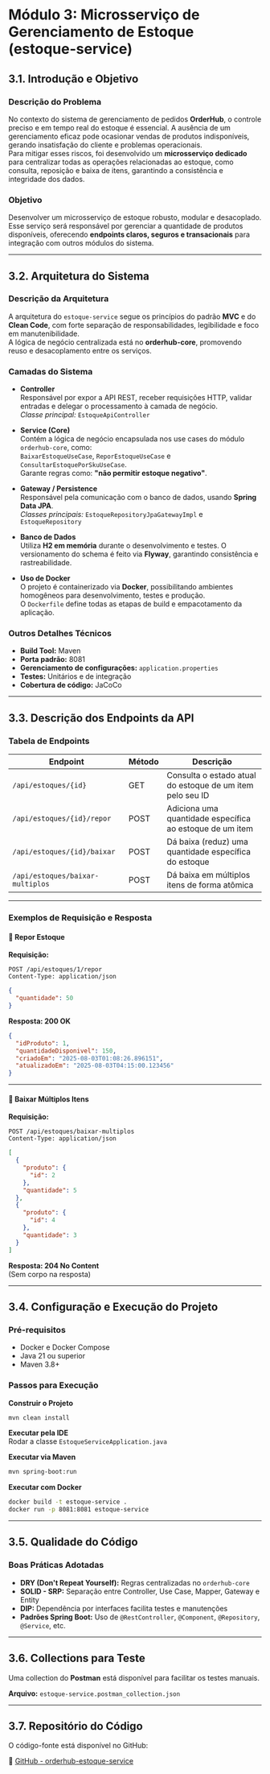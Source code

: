 
# Módulo 3: Microsserviço de Gerenciamento de Estoque (estoque-service)

## 3.1. Introdução e Objetivo

### Descrição do Problema

No contexto do sistema de gerenciamento de pedidos **OrderHub**, o controle preciso e em tempo real do estoque é essencial. A ausência de um gerenciamento eficaz pode ocasionar vendas de produtos indisponíveis, gerando insatisfação do cliente e problemas operacionais.  
Para mitigar esses riscos, foi desenvolvido um **microsserviço dedicado** para centralizar todas as operações relacionadas ao estoque, como consulta, reposição e baixa de itens, garantindo a consistência e integridade dos dados.

### Objetivo

Desenvolver um microsserviço de estoque robusto, modular e desacoplado. Esse serviço será responsável por gerenciar a quantidade de produtos disponíveis, oferecendo **endpoints claros, seguros e transacionais** para integração com outros módulos do sistema.

---

## 3.2. Arquitetura do Sistema

### Descrição da Arquitetura

A arquitetura do `estoque-service` segue os princípios do padrão **MVC** e do **Clean Code**, com forte separação de responsabilidades, legibilidade e foco em manutenibilidade.  
A lógica de negócio centralizada está no **orderhub-core**, promovendo reuso e desacoplamento entre os serviços.

### Camadas do Sistema

- **Controller**  
  Responsável por expor a API REST, receber requisições HTTP, validar entradas e delegar o processamento à camada de negócio.  
  *Classe principal:* `EstoqueApiController`

- **Service (Core)**  
  Contém a lógica de negócio encapsulada nos use cases do módulo `orderhub-core`, como:  
  `BaixarEstoqueUseCase`, `ReporEstoqueUseCase` e `ConsultarEstoquePorSkuUseCase`.  
  Garante regras como: **"não permitir estoque negativo"**.

- **Gateway / Persistence**  
  Responsável pela comunicação com o banco de dados, usando **Spring Data JPA**.  
  *Classes principais:* `EstoqueRepositoryJpaGatewayImpl` e `EstoqueRepository`

- **Banco de Dados**  
  Utiliza **H2 em memória** durante o desenvolvimento e testes. O versionamento do schema é feito via **Flyway**, garantindo consistência e rastreabilidade.

- **Uso de Docker**  
  O projeto é containerizado via **Docker**, possibilitando ambientes homogêneos para desenvolvimento, testes e produção.  
  O `Dockerfile` define todas as etapas de build e empacotamento da aplicação.

### Outros Detalhes Técnicos

- **Build Tool:** Maven  
- **Porta padrão:** 8081  
- **Gerenciamento de configurações:** `application.properties`  
- **Testes:** Unitários e de integração  
- **Cobertura de código:** JaCoCo

---

## 3.3. Descrição dos Endpoints da API

### Tabela de Endpoints

| Endpoint                               | Método | Descrição                                                  |
|----------------------------------------|--------|------------------------------------------------------------|
| `/api/estoques/{id}`                  | GET    | Consulta o estado atual do estoque de um item pelo seu ID |
| `/api/estoques/{id}/repor`           | POST   | Adiciona uma quantidade específica ao estoque de um item  |
| `/api/estoques/{id}/baixar`          | POST   | Dá baixa (reduz) uma quantidade específica do estoque     |
| `/api/estoques/baixar-multiplos`     | POST   | Dá baixa em múltiplos itens de forma atômica              |

---

### Exemplos de Requisição e Resposta

#### 🔄 Repor Estoque

**Requisição:**

```http
POST /api/estoques/1/repor
Content-Type: application/json
```

```json
{
  "quantidade": 50
}
```

**Resposta: 200 OK**

```json
{
  "idProduto": 1,
  "quantidadeDisponivel": 150,
  "criadoEm": "2025-08-03T01:08:26.896151",
  "atualizadoEm": "2025-08-03T04:15:00.123456"
}
```

---

#### 🔽 Baixar Múltiplos Itens

**Requisição:**

```http
POST /api/estoques/baixar-multiplos
Content-Type: application/json
```

```json
[
  {
    "produto": {
      "id": 2
    },
    "quantidade": 5
  },
  {
    "produto": {
      "id": 4
    },
    "quantidade": 3
  }
]
```

**Resposta: 204 No Content**  
(Sem corpo na resposta)

---

## 3.4. Configuração e Execução do Projeto

### Pré-requisitos

- Docker e Docker Compose  
- Java 21 ou superior  
- Maven 3.8+

### Passos para Execução

**Construir o Projeto**

```bash
mvn clean install
```

**Executar pela IDE**  
Rodar a classe `EstoqueServiceApplication.java`

**Executar via Maven**

```bash
mvn spring-boot:run
```

**Executar com Docker**

```bash
docker build -t estoque-service .
docker run -p 8081:8081 estoque-service
```

---

## 3.5. Qualidade do Código

### Boas Práticas Adotadas

- **DRY (Don't Repeat Yourself):** Regras centralizadas no `orderhub-core`
- **SOLID - SRP:** Separação entre Controller, Use Case, Mapper, Gateway e Entity
- **DIP:** Dependência por interfaces facilita testes e manutenções
- **Padrões Spring Boot:** Uso de `@RestController`, `@Component`, `@Repository`, `@Service`, etc.

---

## 3.6. Collections para Teste

Uma collection do **Postman** está disponível para facilitar os testes manuais.

**Arquivo:** `estoque-service.postman_collection.json`

---

## 3.7. Repositório do Código

O código-fonte está disponível no GitHub:

🔗 [GitHub - orderhub-estoque-service](https://github.com/altairlage/orderhub-estoque-service)